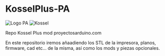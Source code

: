 # KosselPlus-PA

![Logo PA](http://tienda.proyectosarduino.com/img/tienda-proyectos-arduino-1418304935.jpg)
![Kossel](http://i58.tinypic.com/2vkf4mh.png)

Repo Kossel Plus mod proyectosarduino.com

En este repositorio iremos añaadiendo los STL de la impresora, planos, firmware, cad etc... de la misma, 
así como los mods y piezas opcionales.


